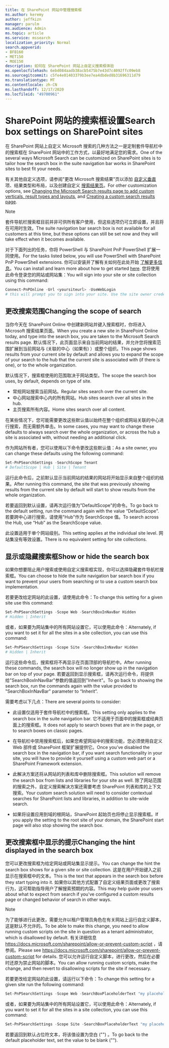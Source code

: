 ```yaml
---
title: 在 SharePoint 网站中管理搜索框
ms.author: keremy
author: jeffkizn
manager: parulm
ms.audience: Admin
ms.topic: article
ms.service: mssearch
localization_priority: Normal
search.appverid:
- BFB160
- MET150
- MOE150
description: 如何在 SharePoint 网站上自定义搜索框体验
ms.openlocfilehash: 6ebd084aadb38acb5475b7e43d7c4092ffc09eb8
ms.sourcegitcommit: c5fe4e01403379b3ee7ea4dbded8b31696311d79
ms.translationtype: MT
ms.contentlocale: zh-CN
ms.lasthandoff: 12/17/2020
ms.locfileid: "49700961"
---
```

# <a name="search-box-settings-on-sharepoint-sites"></a><span data-ttu-id="c47ea-103">SharePoint 网站的搜索框设置</span><span class="sxs-lookup"><span data-stu-id="c47ea-103">Search box settings on SharePoint sites</span></span>

<span data-ttu-id="c47ea-104">在 SharePoint 网站上自定义 Microsoft 搜索的几种方法之一是定制套件导航栏中的搜索框在 SharePoint 网站中的工作方式，以最好地满足您的需求。</span><span class="sxs-lookup"><span data-stu-id="c47ea-104">One of the several ways Microsoft Search can be customized on SharePoint sites is to tailor how the search box in the suite navigation bar works in SharePoint sites to best fit your needs.</span></span>

<span data-ttu-id="c47ea-105">有关其他自定义选项，请参阅"更改 Microsoft 搜索结果"页以添加 [自定义垂直](customize-search-page.md)项、结果类型和布局，以及创建自定义 [搜索结果页](create-search-results-pages.md)。</span><span class="sxs-lookup"><span data-stu-id="c47ea-105">For other customization options, see [Changing the Microsoft Search results page to add custom verticals, result types and layouts](customize-search-page.md), and [Creating a custom search results page](create-search-results-pages.md).</span></span>

> [!NOTE]
> <span data-ttu-id="c47ea-106">套件导航栏搜索框目前并非可供所有客户使用，但这些选项仍可立即设置，并且将在可用时生效。</span><span class="sxs-lookup"><span data-stu-id="c47ea-106">The suite navigation bar search box is not available for all customers at this time, but these options can still be set now and they will take effect when it becomes available.</span></span>

<span data-ttu-id="c47ea-107">对于下面列出的任务，你将 PowerShell 与 SharePoint PnP PowerShell 扩展一同使用。</span><span class="sxs-lookup"><span data-stu-id="c47ea-107">For the tasks listed below, you will use PowerShell with SharePoint PnP PowerShell extensions.</span></span> <span data-ttu-id="c47ea-108">你可以安装并了解有关如何在此处开始 [了解更多信息](https://docs.microsoft.com/powershell/sharepoint/sharepoint-pnp/sharepoint-pnp-cmdlets?view=sharepoint-ps)。</span><span class="sxs-lookup"><span data-stu-id="c47ea-108">You can install and learn more about how to get started [here](https://docs.microsoft.com/powershell/sharepoint/sharepoint-pnp/sharepoint-pnp-cmdlets?view=sharepoint-ps).</span></span> <span data-ttu-id="c47ea-109">您将使用此命令登录您的网站或网站集：</span><span class="sxs-lookup"><span data-stu-id="c47ea-109">You will sign into your site or site collection using this command:</span></span>

```powershell
Connect-PnPOnline -Url <yoursiteurl> -UseWebLogin
# this will prompt you to sign into your site. Use the site owner credentials 
```

## <a name="changing-the-scope-of-search"></a><span data-ttu-id="c47ea-110">更改搜索范围</span><span class="sxs-lookup"><span data-stu-id="c47ea-110">Changing the scope of search</span></span>

<span data-ttu-id="c47ea-111">当你今天在 SharePoint Online 中创建新网站并键入搜索框时，你将进入 Microsoft 搜索结果页面。</span><span class="sxs-lookup"><span data-stu-id="c47ea-111">When you create a new site in SharePoint Online today, and type into the search box, you are taken to the Microsoft Search results page.</span></span> <span data-ttu-id="c47ea-112">默认情况下，此页面显示来自当前网站的结果，并允许您将搜索范围扩展到当前网站与 (关联的中心（如果有) ）或整个组织。</span><span class="sxs-lookup"><span data-stu-id="c47ea-112">This page shows results from your current site by default and allows you to expand the scope of your search to the hub that the current site is associated with (if there is one), or to the whole organization.</span></span>

<span data-ttu-id="c47ea-113">默认情况下，搜索框使用的范围取决于网站类型。</span><span class="sxs-lookup"><span data-stu-id="c47ea-113">The scope the search box uses, by default, depends on type of site.</span></span>

* <span data-ttu-id="c47ea-114">常规网站搜索当前网站。</span><span class="sxs-lookup"><span data-stu-id="c47ea-114">Regular sites search over the current site.</span></span>
* <span data-ttu-id="c47ea-115">中心网站搜索中心内的所有网站。</span><span class="sxs-lookup"><span data-stu-id="c47ea-115">Hub sites search over all sites in the hub.</span></span>
* <span data-ttu-id="c47ea-116">主页搜索所有内容。</span><span class="sxs-lookup"><span data-stu-id="c47ea-116">Home sites search over all content.</span></span>

<span data-ttu-id="c47ea-117">在某些情况下，您可能需要更改这些默认值以始终在整个组织或网站关联的中心进行搜索，而无需额外单击。</span><span class="sxs-lookup"><span data-stu-id="c47ea-117">In some cases, you may want to change these defaults to always search over the whole organization, or across the hub a site is associated with, without needing an additional click.</span></span>

<span data-ttu-id="c47ea-118">作为网站所有者，您可以使用以下命令更改这些默认值：</span><span class="sxs-lookup"><span data-stu-id="c47ea-118">As a site owner, you can change these defaults using the following command:</span></span>

```powershell
Set-PnPSearchSettings -SearchScope Tenant
# DefaultScope | Hub | Site | Tenant
```

<span data-ttu-id="c47ea-119">运行此命令后，之前默认显示当前网站的结果的网站将开始显示来自整个组织的结果。</span><span class="sxs-lookup"><span data-stu-id="c47ea-119">After running this command, the site that was previously showing results from the current site by default will start to show results from the whole organization.</span></span>

<span data-ttu-id="c47ea-120">若要返回到默认设置，请再次运行值为"DefaultScope"的命令。</span><span class="sxs-lookup"><span data-stu-id="c47ea-120">To go back to the default setting, run the command again with the value “DefaultScope".</span></span> <span data-ttu-id="c47ea-121">若要跨中心进行搜索，请使用"Hub"作为 SearchScope 值。</span><span class="sxs-lookup"><span data-stu-id="c47ea-121">To search across the Hub, use “Hub” as the SearchScope value.</span></span>

<span data-ttu-id="c47ea-122">此设置适用于单个网站级别。</span><span class="sxs-lookup"><span data-stu-id="c47ea-122">This setting applies at the individual site level.</span></span> <span data-ttu-id="c47ea-123">网站集没有等效设置。</span><span class="sxs-lookup"><span data-stu-id="c47ea-123">There is no equivalent setting for site collections.</span></span>

## <a name="show-or-hide-the-search-box"></a><span data-ttu-id="c47ea-124">显示或隐藏搜索框</span><span class="sxs-lookup"><span data-stu-id="c47ea-124">Show or hide the search box</span></span>

<span data-ttu-id="c47ea-125">如果你想要阻止用户搜索或使用自定义搜索框实现，你可以选择隐藏套件导航栏搜索框。</span><span class="sxs-lookup"><span data-stu-id="c47ea-125">You can choose to hide the suite navigation bar search box if you want to prevent your users from searching or to use a custom search box implementation.</span></span>

<span data-ttu-id="c47ea-126">若要更改给定网站的此设置，请使用此命令：</span><span class="sxs-lookup"><span data-stu-id="c47ea-126">To change this setting for a given site use this command:</span></span>

```powershell
Set-PnPSearchSettings -Scope Web -SearchBoxInNavBar Hidden
# Hidden | Inherit
```

<span data-ttu-id="c47ea-127">或者，如果要为网站集中的所有网站设置它，可以使用此命令：</span><span class="sxs-lookup"><span data-stu-id="c47ea-127">Alternately, if you want to set it for all the sites in a site collection, you can use this command:</span></span>

```powershell
Set-PnPSearchSettings -Scope Site -SearchBoxInNavBar Hidden
# Hidden | Inherit
```

<span data-ttu-id="c47ea-128">运行这些命令后，搜索框将不再显示在页面顶部的导航栏中。</span><span class="sxs-lookup"><span data-stu-id="c47ea-128">After running these commands, the search box will no longer show up in the navigation bar on top of your page.</span></span> <span data-ttu-id="c47ea-129">若要返回到显示搜索框，请再次运行命令，将提供给"SearchBoxInNavBar"参数的值返回到"Inherit"。</span><span class="sxs-lookup"><span data-stu-id="c47ea-129">To go back to showing the search box, run the commands again with the value provided to "SearchBoxInNavBar" parameter to “Inherit”.</span></span>

<span data-ttu-id="c47ea-130">需要考虑以下几点：</span><span class="sxs-lookup"><span data-stu-id="c47ea-130">There are several points to consider:</span></span>

* <span data-ttu-id="c47ea-131">此设置仅适用于套件导航栏中的搜索框。</span><span class="sxs-lookup"><span data-stu-id="c47ea-131">This setting only applies to the search box in the suite navigation bar.</span></span> <span data-ttu-id="c47ea-132">它不适用于页面中的搜索框或经典页面上的搜索框。</span><span class="sxs-lookup"><span data-stu-id="c47ea-132">It does not apply to search boxes that are in the page, or to search boxes on classic pages.</span></span>

* <span data-ttu-id="c47ea-133">在导航栏中禁用搜索框后，如果您希望网站中的搜索功能，您必须使用自定义 Web 部件或 SharePoint 框架扩展提供它。</span><span class="sxs-lookup"><span data-stu-id="c47ea-133">Once you’ve disabled the search box in the navigation bar, if you want search functionality in your site, you will have to provide it yourself using a custom web part or a SharePoint Framework extension.</span></span>

* <span data-ttu-id="c47ea-134">此解决方案还将从网站的列表和库中删除搜索框。</span><span class="sxs-lookup"><span data-stu-id="c47ea-134">This solution will remove the search box from lists and libraries for your site as well.</span></span> <span data-ttu-id="c47ea-135">除了网站范围的搜索之外，自定义搜索解决方案还需要考虑 SharePoint 列表和库的上下文搜索。</span><span class="sxs-lookup"><span data-stu-id="c47ea-135">Your custom search solution will need to consider contextual searches for SharePoint lists and libraries, in addition to site-wide search.</span></span>

* <span data-ttu-id="c47ea-136">如果将设置应用到域的根网站，SharePoint 起始页也将停止显示搜索框。</span><span class="sxs-lookup"><span data-stu-id="c47ea-136">If you apply the setting to the root site of your domain, the SharePoint start page will also stop showing the search box.</span></span>

## <a name="changing-the-hint-displayed-in-the-search-box"></a><span data-ttu-id="c47ea-137">更改搜索框中显示的提示</span><span class="sxs-lookup"><span data-stu-id="c47ea-137">Changing the hint displayed in the search box</span></span>

<span data-ttu-id="c47ea-138">您可以更改搜索框为给定网站或网站集显示提示。</span><span class="sxs-lookup"><span data-stu-id="c47ea-138">You can change the hint the search box shows for a given site or site collection.</span></span> <span data-ttu-id="c47ea-139">这是在用户开始键入之前显示在搜索框中的文本。</span><span class="sxs-lookup"><span data-stu-id="c47ea-139">This is the text that appears in the search box before they start typing into it.</span></span> <span data-ttu-id="c47ea-140">如果你以其他方式配置了自定义结果页面或更改了搜索行为，这可帮助指导用户了解搜索预期的内容。</span><span class="sxs-lookup"><span data-stu-id="c47ea-140">This may help guide your users about what to expect from search if you’ve configured a custom results page or changed behavior of search in other ways.</span></span>

> [!NOTE]
> <span data-ttu-id="c47ea-141">为了能够进行此更改，需要允许以租户管理员角色在有关网站上运行自定义脚本，这是默认不允许的。</span><span class="sxs-lookup"><span data-stu-id="c47ea-141">To be able to make this change, you need to allow running custom scripts on the site in question as a tenant administrator, which is disallowed by default.</span></span> <span data-ttu-id="c47ea-142">有关详细信息 https://docs.microsoft.com/sharepoint/allow-or-prevent-custom-script ，请参阅。</span><span class="sxs-lookup"><span data-stu-id="c47ea-142">Please see https://docs.microsoft.com/sharepoint/allow-or-prevent-custom-script for details.</span></span> <span data-ttu-id="c47ea-143">您可以允许运行自定义脚本，进行更改，然后在必要时还原为禁止网站的脚本。</span><span class="sxs-lookup"><span data-stu-id="c47ea-143">You can allow running custom scripts, make the change, and then revert to disallowing scripts for the site if necessary.</span></span>

<span data-ttu-id="c47ea-144">若要更改给定网站的此设置，请运行以下命令：</span><span class="sxs-lookup"><span data-stu-id="c47ea-144">To change this setting for a given site run the following command:</span></span>

```powershell
Set-PnPSearchSettings -Scope Web -SearchBoxPlaceholderText "my placeholder" 
```

<span data-ttu-id="c47ea-145">或者，如果要为网站集中的所有网站设置它，可以使用此命令：</span><span class="sxs-lookup"><span data-stu-id="c47ea-145">Alternately, if you want to set it for all the sites in a site collection, you can use this command:</span></span>

```powershell
Set-PnPSearchSettings -Scope Site -SearchBoxPlaceholderText "my placeholder" 
```

<span data-ttu-id="c47ea-146">若要返回到默认占位符文本，将该值设置为空白 ("") 。</span><span class="sxs-lookup"><span data-stu-id="c47ea-146">To go back to the default placeholder text, set the value to be blank ("").</span></span>
